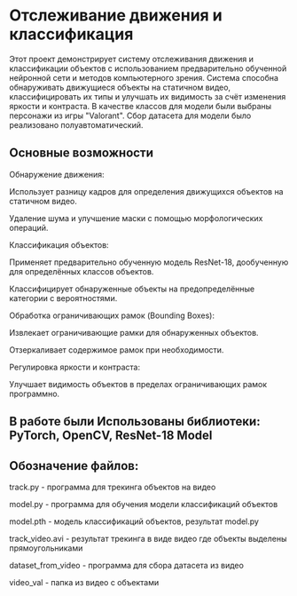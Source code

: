 # Отслеживание движения и классификация

Этот проект демонстрирует систему отслеживания движения и классификации объектов с использованием предварительно обученной нейронной сети и методов компьютерного зрения. Система способна обнаруживать движущиеся объекты на статичном видео, классифицировать их типы и улучшать их видимость за счёт изменения яркости и контраста. В качестве классов для модели были выбраны персонажи из игры "Valorant". Сбор датасета для модели было реализовано полуавтоматический.

## Основные возможности

Обнаружение движения:

Использует разницу кадров для определения движущихся объектов на статичном видео.

Удаление шума и улучшение маски с помощью морфологических операций.

Классификация объектов:

Применяет предварительно обученную модель ResNet-18, дообученную для определённых классов объектов.

Классифицирует обнаруженные объекты на предопределённые категории с вероятностями.

Обработка ограничивающих рамок (Bounding Boxes):

Извлекает ограничивающие рамки для обнаруженных объектов.

Отзеркаливает содержимое рамок при необходимости.

Регулировка яркости и контраста:

Улучшает видимость объектов в пределах ограничивающих рамок программно.

## В работе были Использованы библиотеки: PyTorch, OpenCV, ResNet-18 Model

## Обозначение файлов:
track.py - программа для  трекинга объектов на видео

model.py - программа для обучения модели классификаций объектов

model.pth - модель классификаций объектов, результат model.py

track_video.avi - результат трекинга в виде видео где объекты выделены прямоугольниками

dataset_from_video - программа для сбора датасета из видео

video_val - папка из видео с объектами 

